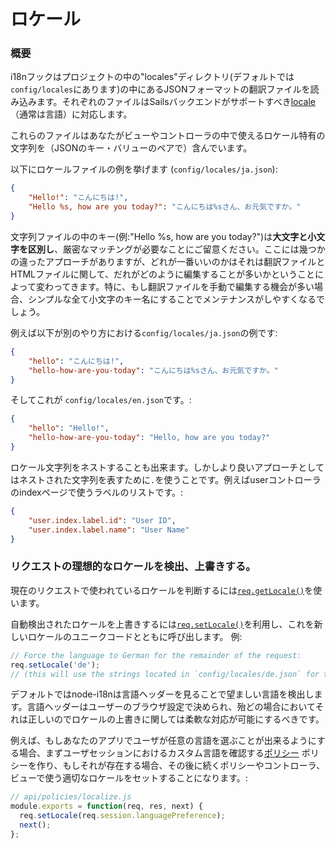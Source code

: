 # ロケール

### 概要

i18nフックはプロジェクトの中の"locales"ディレクトリ(デフォルトでは`config/locales`にあります)の中にあるJSONフォーマットの翻訳ファイルを読み込みます。それぞれのファイルはSailsバックエンドがサポートすべき[locale](http://en.wikipedia.org/wiki/Locale)（通常は言語）に対応します。

これらのファイルはあなたがビューやコントローラの中で使えるロケール特有の文字列を（JSONのキー・バリューのペアで）含んでいます。

以下にロケールファイルの例を挙げます (`config/locales/ja.json`):
```json
{
    "Hello!": "こんにちは!",
    "Hello %s, how are you today?": "こんにちは%sさん、お元気ですか。"
}
```

文字列ファイルの中のキー(例:"Hello %s, how are you today?")は**大文字と小文字を区別し**、厳密なマッチングが必要なことにご留意ください。ここには幾つかの違ったアプローチがありますが、どれが一番いいのかはそれは翻訳ファイルとHTMLファイルに関して、だれがどのように編集することが多いかということによって変わってきます。特に、もし翻訳ファイルを手動で編集する機会が多い場合、シンプルな全て小文字のキー名にすることでメンテナンスがしやすくなるでしょう。

例えば以下が別のやり方における`config/locales/ja.json`の例です:

```json
{
    "hello": "こんにちは!",
    "hello-how-are-you-today": "こんにちは%sさん、お元気ですか。"
}
```

そしてこれが `config/locales/en.json`です。:

```json
{
    "hello": "Hello!",
    "hello-how-are-you-today": "Hello, how are you today?"
}
```

ロケール文字列をネストすることも出来ます。しかしより良いアプローチとしてはネストされた文字列を表すために`.`を使うことです。例えばuserコントローラのindexページで使うラベルのリストです。:

``` json
{
    "user.index.label.id": "User ID",
    "user.index.label.name": "User Name"
}
```


### リクエストの理想的なロケールを検出、上書きする。

現在のリクエストで使われているロケールを判断するには[`req.getLocale()`](https://github.com/mashpie/i18n-node#getlocale)を使います。

自動検出されたロケールを上書きするには[`req.setLocale()`](https://github.com/mashpie/i18n-node#setlocale)を利用し、これを新しいロケールのユニークコードとともに呼び出します。 例:

```js
// Force the language to German for the remainder of the request:
req.setLocale('de');
// (this will use the strings located in `config/locales/de.json` for translation)
```

デフォルトではnode-i18nは言語ヘッダーを見ることで望ましい言語を検出します。言語ヘッダーはユーザーのブラウザ設定で決められ、殆どの場合においてそれは正しいのでロケールの上書きに関しては柔軟な対応が可能にするべきです。

例えば、もしあなたのアプリでユーザが任意の言語を選ぶことが出来るようにする場合、まずユーザセッションにおけるカスタム言語を確認する[ポリシー](http://beta.sailsjs.org/#/documentation/concepts/Policies) ポリシーを作り、もしそれが存在する場合、その後に続くポリシーやコントローラ、ビューで使う適切なロケールをセットすることになります。:

```js
// api/policies/localize.js
module.exports = function(req, res, next) {
  req.setLocale(req.session.languagePreference);
  next();
};
```


<!--

  その他に、別の拡張したサンプルです。:
  (todo: 最新のPullでは別のガイドページに以降する。)

```js
// config/routes.js
module.export.routes = {
  '/:lang/': 'MyController.index',
  '/:lang/help': 'MyController.help',
  '/:lang/contact': 'MyController.contact',
  // ...etc...
}

// config/policies.js
module.exports.policies = {
  '*' : 'localize'
}

// api/policies/localize.js
module.exports = function(req, res, next) {
   req.setLocale(req.param('lang'));
   next();
};
```
-->


<docmeta name="displayName" value="Locales">
